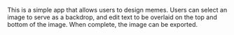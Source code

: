 This is a simple app that allows users to design memes. Users can select an image to serve as a backdrop, and edit text to be overlaid on the top and bottom of the image. When complete, the image can be exported.